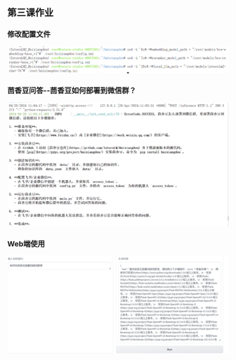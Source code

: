 ## 第三课作业

### 修改配置文件
![alt](images/配置文件.png) 

### 茴香豆问答--茴香豆如何部署到微信群？

![alt](images/微信群部署.png) 

### Web端使用

![alt](images/3.web.png)